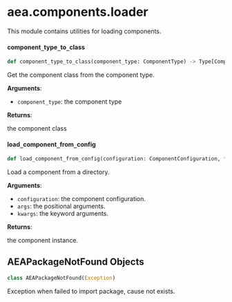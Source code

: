 <a id="aea.components.loader"></a>

# aea.components.loader

This module contains utilities for loading components.

<a id="aea.components.loader.component_type_to_class"></a>

#### component`_`type`_`to`_`class

```python
def component_type_to_class(component_type: ComponentType) -> Type[Component]
```

Get the component class from the component type.

**Arguments**:

- `component_type`: the component type

**Returns**:

the component class

<a id="aea.components.loader.load_component_from_config"></a>

#### load`_`component`_`from`_`config

```python
def load_component_from_config(configuration: ComponentConfiguration, *args, **kwargs) -> Component
```

Load a component from a directory.

**Arguments**:

- `configuration`: the component configuration.
- `args`: the positional arguments.
- `kwargs`: the keyword arguments.

**Returns**:

the component instance.

<a id="aea.components.loader.AEAPackageNotFound"></a>

## AEAPackageNotFound Objects

```python
class AEAPackageNotFound(Exception)
```

Exception when failed to import package, cause not exists.

